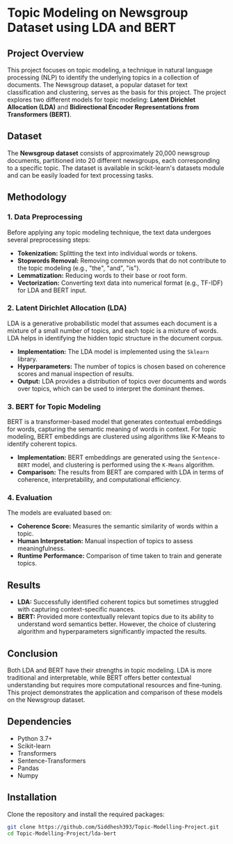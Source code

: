 # Topic Modeling on Newsgroup Dataset using LDA and BERT

## Project Overview

This project focuses on topic modeling, a technique in natural language processing (NLP) to identify the underlying topics in a collection of documents. The Newsgroup dataset, a popular dataset for text classification and clustering, serves as the basis for this project. The project explores two different models for topic modeling: **Latent Dirichlet Allocation (LDA)** and **Bidirectional Encoder Representations from Transformers (BERT)**.

## Dataset

The **Newsgroup dataset** consists of approximately 20,000 newsgroup documents, partitioned into 20 different newsgroups, each corresponding to a specific topic. The dataset is available in scikit-learn's datasets module and can be easily loaded for text processing tasks.

## Methodology

### 1. Data Preprocessing

Before applying any topic modeling technique, the text data undergoes several preprocessing steps:
- **Tokenization:** Splitting the text into individual words or tokens.
- **Stopwords Removal:** Removing common words that do not contribute to the topic modeling (e.g., "the", "and", "is").
- **Lemmatization:** Reducing words to their base or root form.
- **Vectorization:** Converting text data into numerical format (e.g., TF-IDF) for LDA and BERT input.

### 2. Latent Dirichlet Allocation (LDA)

LDA is a generative probabilistic model that assumes each document is a mixture of a small number of topics, and each topic is a mixture of words. LDA helps in identifying the hidden topic structure in the document corpus.

- **Implementation:** The LDA model is implemented using the `Sklearn` library.
- **Hyperparameters:** The number of topics is chosen based on coherence scores and manual inspection of results.
- **Output:** LDA provides a distribution of topics over documents and words over topics, which can be used to interpret the dominant themes.

### 3. BERT for Topic Modeling

BERT is a transformer-based model that generates contextual embeddings for words, capturing the semantic meaning of words in context. For topic modeling, BERT embeddings are clustered using algorithms like K-Means to identify coherent topics.

- **Implementation:** BERT embeddings are generated using the `Sentence-BERT` model, and clustering is performed using the `K-Means` algorithm.
- **Comparison:** The results from BERT are compared with LDA in terms of coherence, interpretability, and computational efficiency.

### 4. Evaluation

The models are evaluated based on:
- **Coherence Score:** Measures the semantic similarity of words within a topic.
- **Human Interpretation:** Manual inspection of topics to assess meaningfulness.
- **Runtime Performance:** Comparison of time taken to train and generate topics.

## Results

- **LDA:** Successfully identified coherent topics but sometimes struggled with capturing context-specific nuances.
- **BERT:** Provided more contextually relevant topics due to its ability to understand word semantics better. However, the choice of clustering algorithm and hyperparameters significantly impacted the results.

## Conclusion

Both LDA and BERT have their strengths in topic modeling. LDA is more traditional and interpretable, while BERT offers better contextual understanding but requires more computational resources and fine-tuning. This project demonstrates the application and comparison of these models on the Newsgroup dataset.

## Dependencies

- Python 3.7+
- Scikit-learn
- Transformers
- Sentence-Transformers
- Pandas
- Numpy

## Installation

Clone the repository and install the required packages:

```bash
git clone https://github.com/Siddhesh393/Topic-Modelling-Project.git
cd Topic-Modelling-Project/lda-bert



